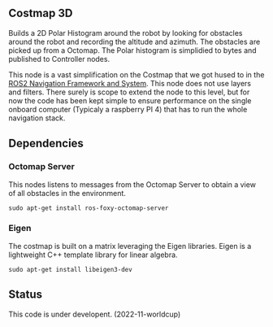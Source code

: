 ## Costmap 3D ##

Builds a 2D Polar Histogram around the robot by looking for obstacles around the robot and recording the altitude and azimuth.  The obstacles are picked up from a Octomap. The Polar histogram is simplidied to bytes and published to Controller nodes.

This node is a vast simplification on the Costmap that we got hused to in the  [ROS2 Navigation Framework and System](https://github.com/ros-planning/navigation2).  This node does not use layers and filters.  There surely is scope to extend the node to this level, but for now the code has been kept simple to ensure performance on the single onboard computer (Typicaly a raspberry PI 4) that has to run the whole navigation stack.  
## Dependencies
### Octomap Server
This nodes listens to messages from the Octomap Server to obtain a view of all obstacles in the environment.
```
sudo apt-get install ros-foxy-octomap-server
``` 

### Eigen
The costmap is built on a matrix leveraging the Eigen libraries.  Eigen is a lightweight C++ template library for linear algebra.
```
sudo apt-get install libeigen3-dev
```
## Status
This code is under developent. (2022-11-worldcup)
